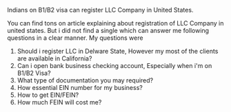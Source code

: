 Indians on B1/B2 visa can register LLC Company in United States.

You can find tons on article explaining about registration of LLC Company in united states. But i did not find a single which can answer me following questions in a clear manner. My questions were

1. Should i register LLC in Delware State, However my most of the clients are available in California?
2. Can i open bank business checking account, Especially when i'm on B1/B2 Visa?
3. What type of documentation you may required?
4. How essential EIN number for my business? 
5. How to get EIN/FEIN?
6. How much FEIN will cost me?